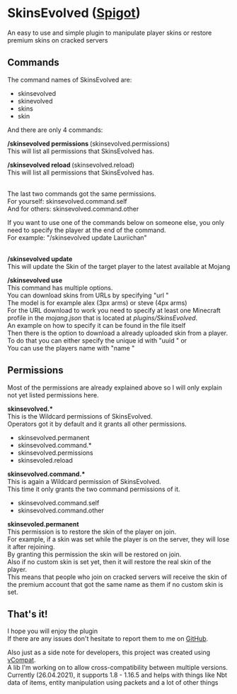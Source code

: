 # SkinsEvolved ([Spigot](https://www.spigotmc.org/resources/91756/))
  
An easy to use and simple plugin to manipulate player skins 
or restore premium skins on cracked servers


## Commands

The command names of SkinsEvolved are:
- skinsevolved
- skinevolved
- skins
- skin

And there are only 4 commands:

<B>/skinsevolved permissions </B>(skinsevolved.permissions)<br>
This will list all permissions that SkinsEvolved has.

<B>/skinsevolved reload </B>(skinsevolved.reload)<br>
This will list all permissions that SkinsEvolved has.<br><br>

The last two commands got the same permissions.<br>
For yourself: skinsevolved.command.self<br>
And for others: skinsevolved.command.other<br>

If you want to use one of the commands below on someone else, you only need to specify the player at the end of the command.<br>
For example: "/skinsevolved update Lauriichan"<br><br>

<B>/skinsevolved update</B><br>
This will update the Skin of the target player to the latest available at Mojang

<B>/skinsevolved use</B><br>
This command has multiple options.<br>
You can download skins from URLs by specifying "url <URL> <Model>"<br>
The model is for example alex (3px arms) or steve (4px arms)<br>
For the URL download to work you need to specify at least one Minecraft profile in the <i>mojang.json</i> that is located at <i>plugins/SkinsEvolved</i>.<br>
An example on how to specify it can be found in the file itself<br>
Then there is the option to download a already uploaded skin from a player.<br>
To do that you can either specify the unique id with "uuid <UniqueId>" or<br>
You can use the players name with "name <PlayerName>"<br>

## Permissions

Most of the permissions are already explained above so I will only explain not yet listed permissions here.

<B>skinsevolved.*</B><br>
This is the Wildcard permissions of SkinsEvolved.<br>
Operators got it by default and it grants all other permissions.
- skinsevolved.permanent
- skinsevolved.command.*
- skinsevolved.permissions
- skinsevoled.reload

<B>skinsevolved.command.*</B><br>
This is again a Wildcard permission of SkinsEvolved.<br>
This time it only grants the two command permissions of it.
- skinsevolved.command.self
- skinsevolved.command.other

<B>skinsevoled.permanent</B><br>
This permission is to restore the skin of the player on join.<br>
For example, if a skin was set while the player is on the server, they will lose it after rejoining.<br>
By granting this permission the skin will be restored on join.<br>
Also if no custom skin is set yet, then it will restore the real skin of the player.<br>
This means that people who join on cracked servers will receive the skin of the premium account that got the same name as them if no custom skin is set.


## That's it!

I hope you will enjoy the plugin<br>
If there are any issues don't hesitate to report them to me on [GitHub](https://github.com/Lauriichan/SkinsEvolved/issues).

Also just as a side note for developers, this project was created using [vCompat](https://github.com/SourceWriters/vCompat).<br>
A lib I'm working on to allow cross-compatibility between multiple versions.<br>
Currently (26.04.2021), it supports 1.8 - 1.16.5 and helps with things like Nbt data of items, entity manipulation using packets and a lot of other things
